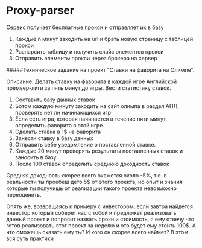 # Proxy-parser
Сервис получает бесплатные прокси и отправляет их в базу
1. Каждые n минут заходить на url и брать новую страницу с таблицей прокси
1. Распарсить таблицу и получить слайс элементов прокси
1. Отправить элементы прокси через брокера на сервер




#####Техническое задание на проект "Ставки на фаворита на Олимпе". 

Описание: Делать ставку на фаворита в каждой игре Английской премьер-лиги за пять минут до игры.
Вести статистику ставок. 

1. Составить базу данных ставок
1. Ботом каждую минуту заходить на сайт олимпа в раздел АПЛ, проверять нет ли начинающихся игр
1. Если есть игра, которая начинается в течение пяти минут, определить фаворита в этой игре. 
1. Сделать ставка в 1$ на фаворита
1. Занести ставку в базу данных 
1. Отправить себе уведомление о поставленной ставке.
1. Каждые 20 минут проверять результаты поставленных ставок и заносить в базу.
1. После 100 ставок определить среднюю доходность ставок



Средняя доходность скорее всего окажется около -5%, т.е. в реальности ты проебеш дето 5$ от этого проекта, но опыт и знания которые ты получишь от реализации такого проекта невозможно переоценить. 

Опять же, возвращаясь к примеру с инвестором, если завтра найдется инвестор который соберет нас с тобой и предложет реализовать данный проект и попросит назвать сроки и стоимость, я ему отвечу что готов реализовать этот проект за неделю и это будет ему стоить 100$. А что сможешь сказать ему ты? И кого он скорее всего наймет? 
В этом вся суть практики
